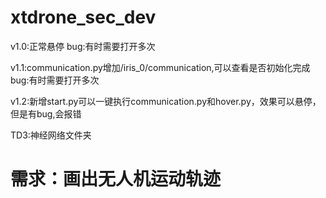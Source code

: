 # xtdrone_sec_dev

v1.0:正常悬停
     bug:有时需要打开多次

v1.1:communication.py增加/iris_0/communication,可以查看是否初始化完成
     bug:有时需要打开多次

v1.2:新增start.py可以一键执行communication.py和hover.py，效果可以悬停，但是有bug,会报错

TD3:神经网络文件夹
# 需求：画出无人机运动轨迹
## 
